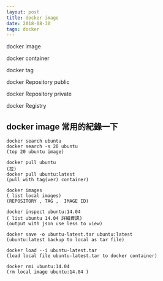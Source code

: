 ```yaml
---
layout: post
title: docker image
date: 2018-08-30
tags: docker
---
```


docker image

docker container

docker tag

docker Repository public

docker Repository private

docker Registry



## docker image 常用的紀錄一下

```
docker search ubuntu
docker search -s 20 ubuntu 
(top 20 ubuntu image)
```

```
docker pull ubuntu 
(拉)
docker pull ubuntu:latest 
(pull with tag(ver) container)

docker images 
( list local images)
(REPOSITORY , TAG ,  IMAGE ID)
```

```
docker inspect ubuntu:14.04 
( list ubuntu 14.04 詳細資訊)
(output with json use less to view)
```

```
docker save -o ubuntu-latest.tar ubuntu:latest 
(ubuntu:latest backup to local as tar file)
```

```
docker load --i ubuntu-latest.tar
(load local file ubuntu-latest.tar to docker container)
```

```
docker rmi ubuntu:14.04 
(rm local image ubuntu:14.04 )
```

